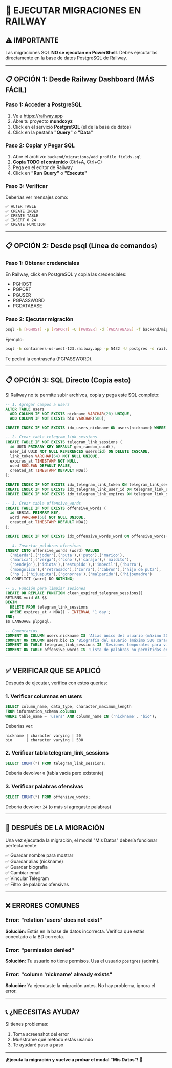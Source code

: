# 🚀 EJECUTAR MIGRACIONES EN RAILWAY

## ⚠️ IMPORTANTE
Las migraciones SQL **NO se ejecutan en PowerShell**. Debes ejecutarlas directamente en la base de datos PostgreSQL de Railway.

---

## 📋 **OPCIÓN 1: Desde Railway Dashboard (MÁS FÁCIL)**

### **Paso 1: Acceder a PostgreSQL**
1. Ve a https://railway.app
2. Abre tu proyecto **mundoxyz**
3. Click en el servicio **PostgreSQL** (el de la base de datos)
4. Click en la pestaña **"Query"** o **"Data"**

### **Paso 2: Copiar y Pegar SQL**
1. Abre el archivo: `backend/migrations/add_profile_fields.sql`
2. **Copia TODO el contenido** (Ctrl+A, Ctrl+C)
3. Pega en el editor de Railway
4. Click en **"Run Query"** o **"Execute"**

### **Paso 3: Verificar**
Deberías ver mensajes como:
```
✅ ALTER TABLE
✅ CREATE INDEX
✅ CREATE TABLE
✅ INSERT 0 24
✅ CREATE FUNCTION
```

---

## 📋 **OPCIÓN 2: Desde psql (Línea de comandos)**

### **Paso 1: Obtener credenciales**
En Railway, click en PostgreSQL y copia las credenciales:
- PGHOST
- PGPORT
- PGUSER
- PGPASSWORD
- PGDATABASE

### **Paso 2: Ejecutar migración**
```bash
psql -h [PGHOST] -p [PGPORT] -U [PGUSER] -d [PGDATABASE] -f backend/migrations/add_profile_fields.sql
```

Ejemplo:
```bash
psql -h containers-us-west-123.railway.app -p 5432 -U postgres -d railway -f backend/migrations/add_profile_fields.sql
```

Te pedirá la contraseña (PGPASSWORD).

---

## 📋 **OPCIÓN 3: SQL Directo (Copia esto)**

Si Railway no te permite subir archivos, copia y pega este SQL completo:

```sql
-- 1. Agregar campos a users
ALTER TABLE users 
  ADD COLUMN IF NOT EXISTS nickname VARCHAR(20) UNIQUE,
  ADD COLUMN IF NOT EXISTS bio VARCHAR(500);

CREATE INDEX IF NOT EXISTS idx_users_nickname ON users(nickname) WHERE nickname IS NOT NULL;

-- 2. Crear tabla telegram_link_sessions
CREATE TABLE IF NOT EXISTS telegram_link_sessions (
  id UUID PRIMARY KEY DEFAULT gen_random_uuid(),
  user_id UUID NOT NULL REFERENCES users(id) ON DELETE CASCADE,
  link_token VARCHAR(64) NOT NULL UNIQUE,
  expires_at TIMESTAMP NOT NULL,
  used BOOLEAN DEFAULT FALSE,
  created_at TIMESTAMP DEFAULT NOW()
);

CREATE INDEX IF NOT EXISTS idx_telegram_link_token ON telegram_link_sessions(link_token);
CREATE INDEX IF NOT EXISTS idx_telegram_link_user_id ON telegram_link_sessions(user_id);
CREATE INDEX IF NOT EXISTS idx_telegram_link_expires ON telegram_link_sessions(expires_at) WHERE used = FALSE;

-- 3. Crear tabla offensive_words
CREATE TABLE IF NOT EXISTS offensive_words (
  id SERIAL PRIMARY KEY,
  word VARCHAR(50) NOT NULL UNIQUE,
  created_at TIMESTAMP DEFAULT NOW()
);

CREATE INDEX IF NOT EXISTS idx_offensive_words_word ON offensive_words(LOWER(word));

-- 4. Insertar palabras ofensivas
INSERT INTO offensive_words (word) VALUES
  ('mierda'),('joder'),('puta'),('puto'),('marico'),
  ('marica'),('verga'),('coño'),('carajo'),('maldito'),
  ('pendejo'),('idiota'),('estupido'),('imbecil'),('burro'),
  ('mongolico'),('retrasado'),('zorra'),('cabron'),('hijo de puta'),
  ('hp'),('hijueputa'),('gonorrea'),('malparido'),('hijoemadre')
ON CONFLICT (word) DO NOTHING;

-- 5. Función para limpiar sesiones
CREATE OR REPLACE FUNCTION clean_expired_telegram_sessions()
RETURNS void AS $$
BEGIN
  DELETE FROM telegram_link_sessions
  WHERE expires_at < NOW() - INTERVAL '1 day';
END;
$$ LANGUAGE plpgsql;

-- Comentarios
COMMENT ON COLUMN users.nickname IS 'Alias único del usuario (máximo 20 caracteres)';
COMMENT ON COLUMN users.bio IS 'Biografía del usuario (máximo 500 caracteres)';
COMMENT ON TABLE telegram_link_sessions IS 'Sesiones temporales para vincular cuentas de Telegram';
COMMENT ON TABLE offensive_words IS 'Lista de palabras no permitidas en nicknames';
```

---

## ✅ **VERIFICAR QUE SE APLICÓ**

Después de ejecutar, verifica con estos queries:

### **1. Verificar columnas en users**
```sql
SELECT column_name, data_type, character_maximum_length
FROM information_schema.columns
WHERE table_name = 'users' AND column_name IN ('nickname', 'bio');
```

Deberías ver:
```
nickname | character varying | 20
bio      | character varying | 500
```

### **2. Verificar tabla telegram_link_sessions**
```sql
SELECT COUNT(*) FROM telegram_link_sessions;
```

Debería devolver `0` (tabla vacía pero existente)

### **3. Verificar palabras ofensivas**
```sql
SELECT COUNT(*) FROM offensive_words;
```

Debería devolver `24` (o más si agregaste palabras)

---

## 🎯 **DESPUÉS DE LA MIGRACIÓN**

Una vez ejecutada la migración, el modal "Mis Datos" debería funcionar perfectamente:

✅ Guardar nombre para mostrar  
✅ Guardar alias (nickname)  
✅ Guardar biografía  
✅ Cambiar email  
✅ Vincular Telegram  
✅ Filtro de palabras ofensivas  

---

## ❌ **ERRORES COMUNES**

### Error: "relation 'users' does not exist"
**Solución:** Estás en la base de datos incorrecta. Verifica que estás conectado a la BD correcta.

### Error: "permission denied"
**Solución:** Tu usuario no tiene permisos. Usa el usuario `postgres` (admin).

### Error: "column 'nickname' already exists"
**Solución:** Ya ejecutaste la migración antes. No hay problema, ignora el error.

---

## 📞 **¿NECESITAS AYUDA?**

Si tienes problemas:
1. Toma screenshot del error
2. Muéstrame qué método estás usando
3. Te ayudaré paso a paso

---

**¡Ejecuta la migración y vuelve a probar el modal "Mis Datos"!** 🚀
